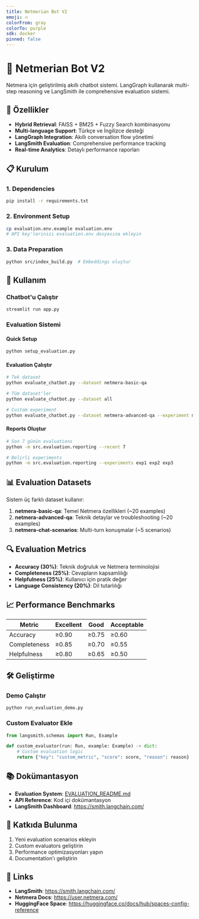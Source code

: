 ```yaml
---
title: Netmerian Bot V2
emoji: 🔥
colorFrom: gray
colorTo: purple
sdk: docker
pinned: false
---
```


# 🤖 Netmerian Bot V2

Netmera için geliştirilmiş akıllı chatbot sistemi. LangGraph kullanarak multi-step reasoning ve LangSmith ile comprehensive evaluation sistemi.

## 🚀 Özellikler

- **Hybrid Retrieval**: FAISS + BM25 + Fuzzy Search kombinasyonu
- **Multi-language Support**: Türkçe ve İngilizce desteği
- **LangGraph Integration**: Akıllı conversation flow yönetimi
- **LangSmith Evaluation**: Comprehensive performance tracking
- **Real-time Analytics**: Detaylı performance raporları

## 📋 Kurulum

### 1. Dependencies
```bash
pip install -r requirements.txt
```

### 2. Environment Setup
```bash
cp evaluation.env.example evaluation.env
# API key'lerinizi evaluation.env dosyasına ekleyin
```

### 3. Data Preparation
```bash
python src/index_build.py  # Embeddings oluştur
```

## 🎯 Kullanım

### Chatbot'u Çalıştır
```bash
streamlit run app.py
```

### Evaluation Sistemi

#### Quick Setup
```bash
python setup_evaluation.py
```

#### Evaluation Çalıştır
```bash
# Tek dataset
python evaluate_chatbot.py --dataset netmera-basic-qa

# Tüm dataset'ler
python evaluate_chatbot.py --dataset all

# Custom experiment
python evaluate_chatbot.py --dataset netmera-advanced-qa --experiment my_test
```

#### Reports Oluştur
```bash
# Son 7 günün evaluations
python -m src.evaluation.reporting --recent 7

# Belirli experiments
python -m src.evaluation.reporting --experiments exp1 exp2 exp3
```

## 📊 Evaluation Datasets

Sistem üç farklı dataset kullanır:

1. **netmera-basic-qa**: Temel Netmera özellikleri (~20 examples)
2. **netmera-advanced-qa**: Teknik detaylar ve troubleshooting (~20 examples)  
3. **netmera-chat-scenarios**: Multi-turn konuşmalar (~5 scenarios)

## 🔍 Evaluation Metrics

- **Accuracy (30%)**: Teknik doğruluk ve Netmera terminolojisi
- **Completeness (25%)**: Cevapların kapsamlılığı
- **Helpfulness (25%)**: Kullanıcı için pratik değer
- **Language Consistency (20%)**: Dil tutarlılığı

## 📈 Performance Benchmarks

| Metric | Excellent | Good | Acceptable |
|--------|-----------|------|------------|
| Accuracy | ≥0.90 | ≥0.75 | ≥0.60 |
| Completeness | ≥0.85 | ≥0.70 | ≥0.55 |
| Helpfulness | ≥0.80 | ≥0.65 | ≥0.50 |

## 🛠️ Geliştirme

### Demo Çalıştır
```bash
python run_evaluation_demo.py
```

### Custom Evaluator Ekle
```python
from langsmith.schemas import Run, Example

def custom_evaluator(run: Run, example: Example) -> dict:
    # Custom evaluation logic
    return {"key": "custom_metric", "score": score, "reason": reason}
```

## 📚 Dokümantasyon

- **Evaluation System**: [EVALUATION_README.md](EVALUATION_README.md)
- **API Reference**: Kod içi dokümantasyon
- **LangSmith Dashboard**: https://smith.langchain.com/

## 🤝 Katkıda Bulunma

1. Yeni evaluation scenarios ekleyin
2. Custom evaluators geliştirin  
3. Performance optimizasyonları yapın
4. Documentation'ı geliştirin

## 🔗 Links

- **LangSmith**: https://smith.langchain.com/
- **Netmera Docs**: https://user.netmera.com/
- **HuggingFace Space**: https://huggingface.co/docs/hub/spaces-config-reference
